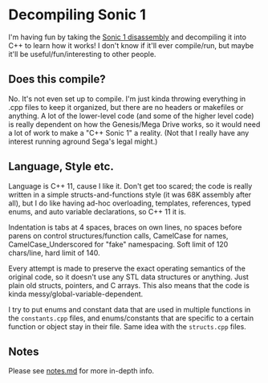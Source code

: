 # Decompiling Sonic 1

I'm having fun by taking the [Sonic 1 disassembly](https://github.com/sonicretro/s1disasm) and decompiling it into C++ to learn how it works! I don't know if it'll ever compile/run, but maybe it'll be useful/fun/interesting to other people.

## Does this compile?

No. It's not even set up to compile. I'm just kinda throwing everything in .cpp files to keep it organized, but there are no headers or makefiles or anything. A lot of the lower-level code (and some of the higher level code) is really dependent on how the Genesis/Mega Drive works, so it would need a lot of work to make a "C++ Sonic 1" a reality. (Not that I really have any interest running aground Sega's legal might.)

## Language, Style etc.

Language is C++ 11, cause I like it. Don't get too scared; the code is really written in a simple structs-and-functions style (it was 68K assembly after all), but I do like having ad-hoc overloading, templates, references, typed enums, and auto variable declarations, so C++ 11 it is.

Indentation is tabs at 4 spaces, braces on own lines, no spaces before parens on control structures/function calls, CamelCase for names, CamelCase_Underscored for "fake" namespacing. Soft limit of 120 chars/line, hard limit of 140.

Every attempt is made to preserve the exact operating semantics of the original code, so it doesn't use any STL data structures or anything. Just plain old structs, pointers, and C arrays. This also means that the code is kinda messy/global-variable-dependent.

I try to put enums and constant data that are used in multiple functions in the `constants.cpp` files, and enums/constants that are specific to a certain function or object stay in their file. Same idea with the `structs.cpp` files.

## Notes

Please see [notes.md](/notes.md) for more in-depth info.
